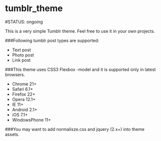 tumblr_theme
============

#STATUS: ongoing

This is a very simple Tumblr theme. Feel free to use it in your own projects.

###Following tumblr post types are supported:

 - Text post
 - Photo post
 - Link post


###This theme uses CSS3 Flexbox -model and it is supported only in latest browsers.

 - Chrome 21+
 - Safari 6.1+
 - Firefox 22+
 - Opera 12.1+
 - IE 11+
 - Android 2.1+
 - iOS 7.1+
 - WindowsPhone 11+

###You may want to add normalisze.css and jquery (2.x+) into theme assets.
